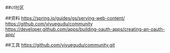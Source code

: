 ##ct社区


##资料
https://spring.io/guides/gs/serving-web-content/
https://github.com/yiyuegudu/community
https://developer.github.com/apps/building-oauth-apps/creating-an-oauth-app/

##工具
https://github.com/yiyuegudu/community.git